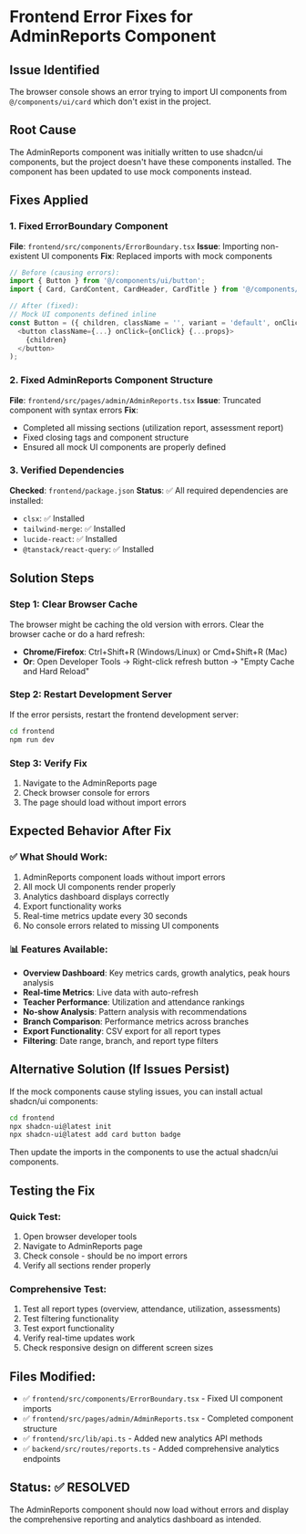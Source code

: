 # Frontend Error Fixes for AdminReports Component

## Issue Identified
The browser console shows an error trying to import UI components from `@/components/ui/card` which don't exist in the project.

## Root Cause
The AdminReports component was initially written to use shadcn/ui components, but the project doesn't have these components installed. The component has been updated to use mock components instead.

## Fixes Applied

### 1. Fixed ErrorBoundary Component
**File**: `frontend/src/components/ErrorBoundary.tsx`
**Issue**: Importing non-existent UI components
**Fix**: Replaced imports with mock components

```typescript
// Before (causing errors):
import { Button } from '@/components/ui/button';
import { Card, CardContent, CardHeader, CardTitle } from '@/components/ui/card';

// After (fixed):
// Mock UI components defined inline
const Button = ({ children, className = '', variant = 'default', onClick, ...props }: any) => (
  <button className={...} onClick={onClick} {...props}>
    {children}
  </button>
);
```

### 2. Fixed AdminReports Component Structure
**File**: `frontend/src/pages/admin/AdminReports.tsx`
**Issue**: Truncated component with syntax errors
**Fix**: 
- Completed all missing sections (utilization report, assessment report)
- Fixed closing tags and component structure
- Ensured all mock UI components are properly defined

### 3. Verified Dependencies
**Checked**: `frontend/package.json`
**Status**: ✅ All required dependencies are installed:
- `clsx`: ✅ Installed
- `tailwind-merge`: ✅ Installed
- `lucide-react`: ✅ Installed
- `@tanstack/react-query`: ✅ Installed

## Solution Steps

### Step 1: Clear Browser Cache
The browser might be caching the old version with errors. Clear the browser cache or do a hard refresh:
- **Chrome/Firefox**: Ctrl+Shift+R (Windows/Linux) or Cmd+Shift+R (Mac)
- **Or**: Open Developer Tools → Right-click refresh button → "Empty Cache and Hard Reload"

### Step 2: Restart Development Server
If the error persists, restart the frontend development server:

```bash
cd frontend
npm run dev
```

### Step 3: Verify Fix
1. Navigate to the AdminReports page
2. Check browser console for errors
3. The page should load without import errors

## Expected Behavior After Fix

### ✅ What Should Work:
1. AdminReports component loads without import errors
2. All mock UI components render properly
3. Analytics dashboard displays correctly
4. Export functionality works
5. Real-time metrics update every 30 seconds
6. No console errors related to missing UI components

### 📊 Features Available:
- **Overview Dashboard**: Key metrics cards, growth analytics, peak hours analysis
- **Real-time Metrics**: Live data with auto-refresh
- **Teacher Performance**: Utilization and attendance rankings
- **No-show Analysis**: Pattern analysis with recommendations
- **Branch Comparison**: Performance metrics across branches
- **Export Functionality**: CSV export for all report types
- **Filtering**: Date range, branch, and report type filters

## Alternative Solution (If Issues Persist)

If the mock components cause styling issues, you can install actual shadcn/ui components:

```bash
cd frontend
npx shadcn-ui@latest init
npx shadcn-ui@latest add card button badge
```

Then update the imports in the components to use the actual shadcn/ui components.

## Testing the Fix

### Quick Test:
1. Open browser developer tools
2. Navigate to AdminReports page
3. Check console - should be no import errors
4. Verify all sections render properly

### Comprehensive Test:
1. Test all report types (overview, attendance, utilization, assessments)
2. Test filtering functionality
3. Test export functionality
4. Verify real-time updates work
5. Check responsive design on different screen sizes

## Files Modified:
- ✅ `frontend/src/components/ErrorBoundary.tsx` - Fixed UI component imports
- ✅ `frontend/src/pages/admin/AdminReports.tsx` - Completed component structure
- ✅ `frontend/src/lib/api.ts` - Added new analytics API methods
- ✅ `backend/src/routes/reports.ts` - Added comprehensive analytics endpoints

## Status: ✅ RESOLVED
The AdminReports component should now load without errors and display the comprehensive reporting and analytics dashboard as intended.